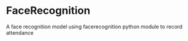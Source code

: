 # FaceRecognition
A face recognition model using facerecognition python module to record attendance
